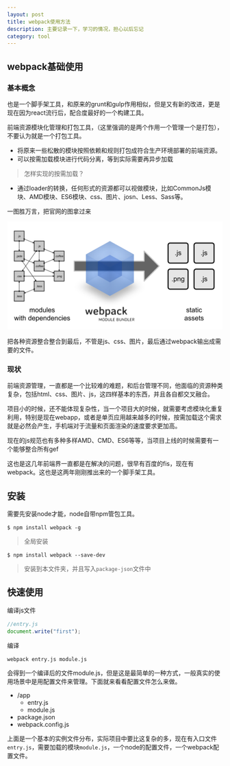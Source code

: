 ```yaml
---
layout: post
title: webpack使用方法
description: 主要记录一下，学习的情况，担心以后忘记
category: tool
---
```


## webpack基础使用

### 基本概念
也是一个脚手架工具，和原来的grunt和gulp作用相似，但是又有新的改进，更是现在因为react流行后，配合度最好的一个构建工具。

前端资源模块化管理和打包工具，（这里强调的是两个作用一个管理一个是打包），不要认为就是一个打包工具。

 - 将原来一些松散的模块按照依赖和规则打包成符合生产环境部署的前端资源。
 - 可以按需加载模块进行代码分离，等到实际需要再异步加载
 > 怎样实现的按需加载？
 - 通过loader的转换，任何形式的资源都可以视做模块，比如CommonJs模块、AMD模块、ES6模块、css、图片、josn、Less、Sass等。

一图胜万言，把官网的图拿过来

![webpack](https://raw.githubusercontent.com/juzipi/blog/gh-pages/_posts/tool/webpack.png)

把各种资源整合整合到最后，不管是js、css、图片，最后通过webpack输出成需要的文件。

### 现状

前端资源管理，一直都是一个比较难的难题，和后台管理不同，他面临的资源种类复杂，包括html、css、图片、js，这四样基本的东西，并且各自都交叉融合。

项目小的时候，还不能体现复杂性，当一个项目大的时候，就需要考虑模块化重复利用，特别是现在webapp，或者是单页应用越来越多的时候，按需加载这个需求就是必然会产生，手机端对于流量和页面渲染的速度要求更加高。

现在的js规范也有多种多样AMD、CMD、ES6等等，当项目上线的时候需要有一个能够整合所有gef

这也是这几年前端界一直都是在解决的问题，很早有百度的fis，现在有webpack。这也是这两年刚刚推出来的一个脚手架工具。

## 安装
需要先安装node才能，node自带npm管包工具。
	
	$ npm install webpack -g
> 全局安装

	$ npm install webpack --save-dev
> 安装到本文件夹，并且写入`package-json`文件中

## 快速使用
编译js文件

~~~javascript
//entry.js
document.write("first");
~~~
编译


	webpack entry.js module.js

	
会得到一个编译后的文件module.js，但是这是最简单的一种方式，一般真实的使用场景中是用配置文件来管理。下面就来看看配置文件怎么来做。

- /app
	* entry.js
	* module.js
- package.json
- webpack.config.js

上面是一个基本的实例文件分布，实际项目中要比这复杂的多，现在有入口文件 `entry.js`，需要加载的模块`module.js`，一个node的配置文件，一个webpack配置文件。









